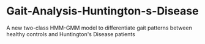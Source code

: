 # Gait-Analysis-Huntington-s-Disease
A new two-class HMM-GMM model to differentiate gait patterns between healthy controls and Huntington's Disease patients
